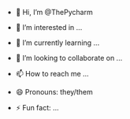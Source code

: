 - 👋 Hi, I’m @ThePycharm
- 👀 I’m interested in ...
- 🌱 I’m currently learning ...
- 💞️ I’m looking to collaborate on ...
- 📫 How to reach me ...
- 😄 Pronouns: they/them
  
- ⚡ Fun fact: ...

<!---
ThePycharm/ThePycharm is a ✨ special ✨ repository because its `README.md` (this file) appears on your GitHub profile.
You can click the Preview link to take a look at your changes.
--->
